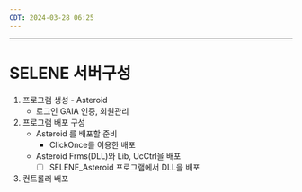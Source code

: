 ```yaml
---
CDT: 2024-03-28 06:25
---
```

---
# SELENE 서버구성

1. 프로그램 생성 - Asteroid
	- 로그인 GAIA 인증, 회원관리
2. 프로그램 배포 구성
	- Asteroid 를 배포할 준비
		- ClickOnce를 이용한 배포
	- Asteroid Frms(DLL)와 Lib, UcCtrl을 배포
		- [ ] SELENE_Asteroid 프로그램에서 DLL을 배포
3. 컨트롤러 배포

